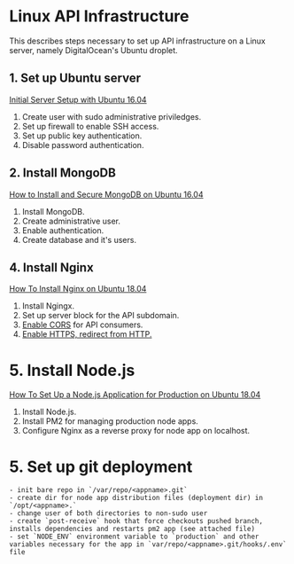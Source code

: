# Linux API Infrastructure

This describes steps necessary to set up API infrastructure on a Linux server, namely DigitalOcean's Ubuntu droplet.

## 1. Set up Ubuntu server

[Initial Server Setup with Ubuntu 16.04](https://www.digitalocean.com/community/tutorials/initial-server-setup-with-ubuntu-16-04)

1. Create user with sudo administrative priviledges.
2. Set up firewall to enable SSH access.
3. Set up public key authentication.
4. Disable password authentication.

## 2. Install MongoDB

[How to Install and Secure MongoDB on Ubuntu 16.04](https://www.digitalocean.com/community/tutorials/how-to-install-and-secure-mongodb-on-ubuntu-16-04)

1. Install MongoDB.
2. Create administrative user.
4. Enable authentication.
5. Create database and it's users.

## 4. Install Nginx

[How To Install Nginx on Ubuntu 18.04](https://www.digitalocean.com/community/tutorials/how-to-install-nginx-on-ubuntu-18-04)

1. Install Ngingx.
2. Set up server block for the API subdomain.
3. [Enable CORS](https://enable-cors.org/server_nginx.html) for API consumers.
4. [Enable HTTPS, redirect from HTTP.](https://www.digitalocean.com/community/tutorials/how-to-secure-nginx-with-let-s-encrypt-on-ubuntu-18-04)

# 5. Install Node.js

[How To Set Up a Node.js Application for Production on Ubuntu 18.04](https://www.digitalocean.com/community/tutorials/how-to-set-up-a-node-js-application-for-production-on-ubuntu-18-04)

1. Install Node.js.
2. Install PM2 for managing production node apps.
3. Configure Nginx as a reverse proxy for node app on localhost.

# 5. Set up git deployment
	- init bare repo in `/var/repo/<appname>.git`
	- create dir for node app distribution files (deployment dir) in `/opt/<appname>.`
	- change user of both directories to non-sudo user
	- create `post-receive` hook that force checkouts pushed branch, installs dependencies and restarts pm2 app (see attached file)
	- set `NODE_ENV` environment variable to `production` and other variables necessary for the app in `var/repo/<appname>.git/hooks/.env` file